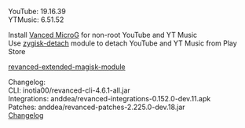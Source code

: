 YouTube: 19.16.39  
YTMusic: 6.51.52  

Install [Vanced MicroG](https://github.com/TeamVanced/VancedMicroG/releases) for non-root YouTube and YT Music  
Use [zygisk-detach](https://github.com/j-hc/zygisk-detach) module to detach YouTube and YT Music from Play Store  

[revanced-extended-magisk-module](https://github.com/MatadorProBr/revanced-extended-magisk-module)  

Changelog:  
CLI: inotia00/revanced-cli-4.6.1-all.jar  
Integrations: anddea/revanced-integrations-0.152.0-dev.11.apk  
Patches: anddea/revanced-patches-2.225.0-dev.18.jar  
[Changelog](https://github.com/anddea/revanced-patches/releases/tag/vdev.18)  
